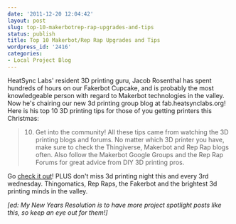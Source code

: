 ```yaml
---
date: '2011-12-20 12:04:42'
layout: post
slug: top-10-makerbotrep-rap-upgrades-and-tips
status: publish
title: Top 10 Makerbot/Rep Rap Upgrades and Tips
wordpress_id: '2416'
categories:
- Local Project Blog
---
```


HeatSync Labs' resident 3D printing guru, Jacob Rosenthal has spent hundreds of hours on our Fakerbot Cupcake, and is probably the most knowledgeable person with regard to Makerbot technologies in the valley. Now he's chairing our new 3d printing group blog at fab.heatsynclabs.org! Here is his top 10 3D printing tips for those of you getting printers this Christmas:


> 10) Get into the community! All these tips came from watching the 3D printing blogs and forums. No matter which 3D printer you have, make sure to check the Thingiverse, Makerbot and Rep Rap blogs often. Also follow the Makerbot Google Groups and the Rep Rap Forums for great advice from DIY 3D printing pros.


Go [check it out](http://fab.heatsynclabs.org/post/14167191640/top-10-makerbot-rep-rap-upgrades-and-tips)! PLUS don't miss 3d printing night this and every 3rd wednesday. Thingomatics, Rep Raps, the Fakerbot and the brightest 3d printing minds in the valley.

_[ed: My New Years Resolution is to have more project spotlight posts like this, so keep an eye out for them!]_
